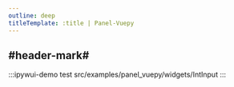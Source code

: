 ```yaml
---
outline: deep
titleTemplate: :title | Panel-Vuepy
---
```


## #header-mark#
:::ipywui-demo test
src/examples/panel_vuepy/widgets/IntInput
::: 